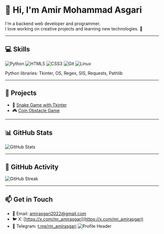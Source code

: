 # 👋 Hi, I'm Amir Mohammad Asgari

I'm a backend web developer and programmer.  
I love working on creative projects and learning new technologies. 🚀

---

## 💻 Skills

![Python](https://img.shields.io/badge/Python-3776AB?style=flat&logo=python&logoColor=white)
![HTML5](https://img.shields.io/badge/HTML5-E34F26?style=flat&logo=html5&logoColor=white)
![CSS3](https://img.shields.io/badge/CSS3-1572B6?style=flat&logo=css3)
![Git](https://img.shields.io/badge/Git-F05032?style=flat&logo=git&logoColor=white)
![Linux](https://img.shields.io/badge/Linux-FCC624?style=flat&logo=linux&logoColor=black)

Python libraries: Tkinter, OS, Regex, SIS, Requests, Pathlib

---

## 🚀 Projects

- 🐍 [Snake Game with Tkinter](https://github.com/mr-amirasgari/snake-tkinter)  
- 🎮 [Coin Obstacle Game](https://github.com/mr-amirasgari/coin-obstacle-game)

---

## 📊 GitHub Stats

![GitHub Stats](https://github-readme-stats.vercel.app/api?username=mr-amirasgari&show_icons=true&theme=tokyonight)

---

## 📅 GitHub Activity

![GitHub Streak](https://github-readme-streak-stats.herokuapp.com/?user=mr-amirasgari&theme=tokyonight)

---

## 📫 Get in Touch

- 📧 Email: amirasgari2022@gmail.com  
- 🐦 X: [https://x.com/mr_amirasgari](https://x.com/mr_amirasgari)  
- 💬 Telegram: [t.me/mr_amirasgari](https://t.me/mr_amirasgari)
![Profile
Header](https://github.com/mr-amirasgari/mr-amirasgari/blob/main/photo20270003337.jpg?raw=true)
